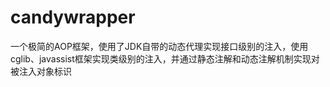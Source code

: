 # candywrapper
一个极简的AOP框架，使用了JDK自带的动态代理实现接口级别的注入，使用cglib、javassist框架实现类级别的注入，并通过静态注解和动态注解机制实现对被注入对象标识
